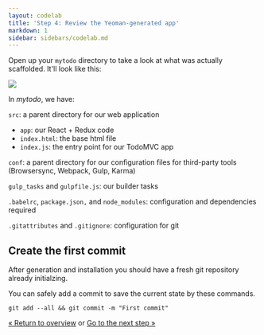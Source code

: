 ```yaml
---
layout: codelab
title: 'Step 4: Review the Yeoman-generated app'
markdown: 1
sidebar: sidebars/codelab.md
---
```


Open up your `mytodo` directory to take a look at what was actually scaffolded. It'll look like this:

![](/assets/img/codelab/04_tree_view.png)

In *mytodo*, we have:

`src`: a parent directory for our web application

  * `app`: our React + Redux code
  * `index.html`: the base html file
  * `index.js`: the entry point for our TodoMVC app

`conf`: a parent directory for our configuration files for third-party tools (Browsersync, Webpack, Gulp, Karma)

`gulp_tasks` and `gulpfile.js`: our builder tasks

`.babelrc`, `package.json,` and `node_modules`: configuration and dependencies required

`.gitattributes` and `.gitignore`: configuration for git


<div class="note tip">

  <h2>Create the first commit</h2>

  <p>After generation and installation you should have a fresh git repository already initialzing.</p>
  <p>You can safely add a commit to save the current state by these commands.</p>

<pre>
<code class="language-sh">git add --all && git commit -m "First commit"</code>
</pre>

</div>


<p class="codelab-paging">
  <a href="index.html#toc">&laquo; Return to overview</a>
  or
  <a href="preview-inbrowser.html">Go to the next step &raquo;</a>
</p>
